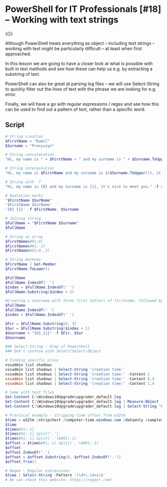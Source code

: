# PowerShell for IT Professionals [#18] – Working with text strings

{{<youtube ZZcHBTUhl5w>}}

Although PowerShell treats everything as object &#8211; including text strings &#8211; working with text might be particularly difficult &#8211; at least when first approached.

In this lesson we are going to have a closer look at what is possible with built in text methods and see how these can help us e.g. by extracting a substring of text.

PowerShell can also be great at parsing log files &#8211; we will use Select-String to quickly filter out the lines of text with the phrase we are looking for e.g. error.

Finally, we will have a go with regular expressions / regex and see how this can be used to find out a pattern of text, rather than a specific word.

## Script

```powershell
# String creation
$FirstName = "Kamil"
$Surname = "Procyszyn"

# String concatenation
"Hi, my name is " + $FirstName + " and my surname is " + $Surname.ToUpper() + ", it's nice to meet you."

# String interpolation
"Hi, my name is $FirstName and my surname is $($Surname.ToUpper()), it's nice to meet you."

# String with -f
"Hi, my name is {0} and my surname is {1}, it's nice to meet you." -f $FirstName, $Surname.ToUpper()

# Quotation marks
"$FirstName $SurName"
'$FirstName $SurName'
'{0} {1}' -f $FirstName, $Surname

# Joining string
$FullName = "$FirstName $Surname"
$FullName

# String as array
$FirstName&#91;0]
$FirstName&#91;-1]
$FirstName&#91;0..2]

# String methods
$FirstName | Get-Member
$FirstName.ToLower()

$FullName
$FullName.IndexOf(' ')
$index = $FullName.IndexOf(' ')
$FullName.Substring($index + 1)

#Creating a username with three first letters of firstname, followed by underscore, followed by surname from full name
$FullName
$FullName.IndexOf(' ')
$index = $FullName.IndexOf(' ')

$Fir = $FullName.Substring(0, 3)
$Sur = $FullName.Substring($index + 1)
$Username = "{0}_{1}" -f $Fir, $Sur
$Username

### Select-String - Grep of PowerShell
### Don't confuse with Select/Select-Object

# Finding specific prase
vssadmin list shadows
vssadmin list shadows | Select-String 'creation time:'
vssadmin list shadows | Select-String 'creation time:' -Context 1
vssadmin list shadows | Select-String 'creation time:' -Context 0,4
vssadmin list shadows | Select-String 'creation time:' -Context 1,4

# Same with text files
Get-Content C:\Windows10Upgrade\upgrader_default.log
Get-Content C:\Windows10Upgrade\upgrader_default.log | Measure-Object
Get-Content C:\Windows10Upgrade\upgrader_default.log | Select-String "Error"

# Practical example - stripping time offset from w32tm
$time = w32tm /stripchart /computer:time.windows.com /dataonly /samples:1
$time
$time&#91;-1]
$time&#91;-1].Split(',')
$time&#91;-1].Split(',')&#91;-1]
$offset = $time&#91;-1].Split(',')&#91;-1]
$offset
$offset.IndexOf('.')
$offset = $offset.Substring(0, $offset.IndexOf('.'))
$offset.Trim()

# Regex - Regular expressions
$time | Select-String -Pattern '(\d+\.\d+s)$'
# We can check this website: https://regexr.com/
```

